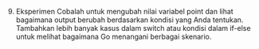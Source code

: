 9. Eksperimen
Cobalah untuk mengubah nilai variabel point dan lihat bagaimana output berubah berdasarkan kondisi yang Anda tentukan.
Tambahkan lebih banyak kasus dalam switch atau kondisi dalam if-else untuk melihat bagaimana Go menangani berbagai skenario.
